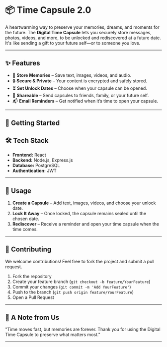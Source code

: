 
# 📦 Time Capsule 2.0

A heartwarming way to preserve your memories, dreams, and moments for the future. The **Digital Time Capsule** lets you securely store messages, photos, videos, and more, to be unlocked and rediscovered at a future date. It's like sending a gift to your future self—or to someone you love.

---

## ✨ Features

- 📁 **Store Memories** – Save text, images, videos, and audio.
- 🔒 **Secure & Private** – Your content is encrypted and safely stored.
- ⏳ **Set Unlock Dates** – Choose when your capsule can be opened.
- 💌 **Shareable** – Send capsules to friends, family, or your future self.
- 📬 **Email Reminders** – Get notified when it’s time to open your capsule.

---

## 🚀 Getting Started

## 🛠️ Tech Stack

- **Frontend:** React  
- **Backend:** Node.js, Express.js  
- **Database:** PostgreSQL  
- **Authentication:** JWT    

---

## 📖 Usage

1. **Create a Capsule** – Add text, images, videos, and choose your unlock date.  
2. **Lock It Away** – Once locked, the capsule remains sealed until the chosen date.  
3. **Rediscover** – Receive a reminder and open your time capsule when the time comes.  

---

## 💖 Contributing

We welcome contributions! Feel free to fork the project and submit a pull request.

1. Fork the repository  
2. Create your feature branch (`git checkout -b feature/YourFeature`)  
3. Commit your changes (`git commit -m 'Add YourFeature'`)  
4. Push to the branch (`git push origin feature/YourFeature`)  
5. Open a Pull Request  

---

## 🌟 A Note from Us

"Time moves fast, but memories are forever. Thank you for using the Digital Time Capsule to preserve what matters most."  

---
